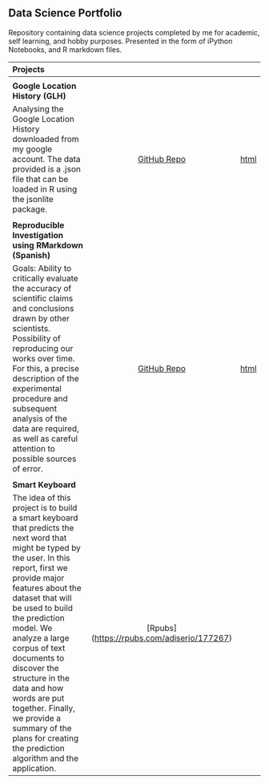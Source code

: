 ## Data Science Portfolio

Repository containing data science projects completed by me for academic, self learning, and hobby purposes. 
Presented in the form of iPython Notebooks, and R markdown files.


|    **Projects**                                     |  []()            |     []()    |  
|:----------------------------------------------------|:----------------:|:-----------:|
|                                                     |                  |             |
|**Google Location History (GLH)**                    |  []()            |  []()       |
|Analysing the Google Location History downloaded from my google account. The data provided is a .json file that can be loaded in R using the jsonlite package.| [GitHub Repo](https://github.com/adiserio/Google-Location-History) | [html](https://adiserio.github.io/Google-Location-History/AnalisisUbicacion.html)|
|                                                     |                  |             |
|**Reproducible Investigation using RMarkdown (Spanish)**| []()          | []()        |
| Goals: Ability to critically evaluate the accuracy of scientific claims and conclusions drawn by other scientists. Possibility of reproducing our works over time. For this, a precise description of the experimental procedure and subsequent analysis of the data are required, as well as careful attention to possible sources of error. | [GitHub Repo](https://github.com/adiserio/Investigacion-Reproducible)| [html](https://adiserio.github.io/Investigacion-Reproducible/SeminarioAbril.html)|   
|                                                     |                  |             |
|**Smart Keyboard**                                   | []()             | []()        |
|The idea of this project is to build a smart keyboard that predicts the next word that might be typed by the user. In this report, first we provide major features about the dataset that will be used to build the prediction model. We analyze a large corpus of text documents to discover the structure in the data and how words are put together. Finally, we provide a summary of the plans for creating the prediction algorithm and the application. | [Rpubs] (https://rpubs.com/adiserio/177267) |





